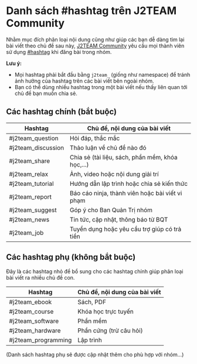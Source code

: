 # Danh sách #hashtag trên J2TEAM Community

Nhằm mục đích phân loại nội dung cũng như giúp các bạn dễ dàng tìm lại bài viết theo chủ đề sau này, [J2TEAM Community](https://www.facebook.com/groups/j2team.community/) yêu cầu mọi thành viên sử dụng [#hashtag](https://www.facebook.com/help/587836257914341) khi đăng bài trong nhóm.

**Lưu ý:**
- Mọi hashtag phải bắt đầu bằng `j2team_` (giống như namespace) để tránh ảnh hưởng của hashtag trên các bài viết bên ngoài nhóm.
- Bạn có thể dùng nhiều hashtag trong một bài viết nếu thấy liên quan tới chủ đề bạn muốn chia sẻ.

## Các hashtag chính (bắt buộc)

| Hashtag            | Chủ đề, nội dung của bài viết                    |
|--------------------|--------------------------------------------------|
| #j2team_question   | Hỏi đáp, thắc mắc                                |
| #j2team_discussion | Thảo luận về chủ đề nào đó                       |
| #j2team_share      | Chia sẻ (tài liệu, sách, phần mềm, khóa học,...) |
| #j2team_relax      | Ảnh, video hoặc nội dung giải trí                |
| #j2team_tutorial   | Hướng dẫn lập trình hoặc chia sẻ kiến thức       |
| #j2team_report     | Báo cáo ninja, thành viên hoặc bài viết vi phạm  |
| #j2team_suggest    | Góp ý cho Ban Quản Trị nhóm                      |
| #j2team_news       | Tin tức, cập nhật, thông báo từ BQT              |
| #j2team_job        | Tuyển dụng hoặc yêu cầu trợ giúp có trả tiền     |

## Các hashtag phụ (không bắt buộc)

Đây là các hashtag nhỏ để bổ sung cho các hashtag chính giúp phân loại bài viết ra nhiều chủ đề con.

| Hashtag             | Chủ đề, nội dung của bài viết |
|---------------------|-------------------------------|
| #j2team_ebook       | Sách, PDF                     |
| #j2team_course      | Khóa học trực tuyến           |
| #j2team_software    | Phần mềm                      |
| #j2team_hardware    | Phần cứng (trừ câu hỏi)       |
| #j2team_programming | Lập trình                     |

(Danh sách hashtag phụ sẽ được cập nhật thêm cho phù hợp với nhóm...)
